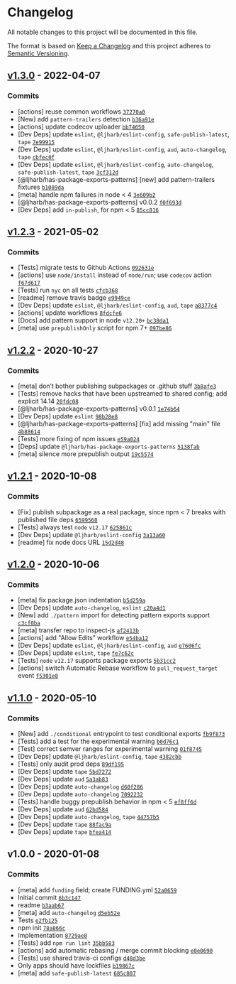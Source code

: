 # Changelog

All notable changes to this project will be documented in this file.

The format is based on [Keep a Changelog](https://keepachangelog.com/en/1.0.0/)
and this project adheres to [Semantic Versioning](https://semver.org/spec/v2.0.0.html).

## [v1.3.0](https://github.com/inspect-js/has-package-exports/compare/v1.2.3...v1.3.0) - 2022-04-07

### Commits

- [actions] reuse common workflows [`37270a0`](https://github.com/inspect-js/has-package-exports/commit/37270a022f12c399149249a1ec4d16c35032bf4a)
- [New] add `pattern-trailers` detection [`b36a91e`](https://github.com/inspect-js/has-package-exports/commit/b36a91ec6bfb64e65ea05c423670d8999a7c3a96)
- [actions] update codecov uploader [`bb74650`](https://github.com/inspect-js/has-package-exports/commit/bb746507a4299dfd0daa4ba45d529aa1d329f74f)
- [Dev Deps] update `eslint`, `@ljharb/eslint-config`, `safe-publish-latest`, `tape` [`7e99915`](https://github.com/inspect-js/has-package-exports/commit/7e999150b9a9d4bd9e408f3664b059e0c81e7be2)
- [Dev Deps] update `eslint`, `@ljharb/eslint-config`, `aud`, `auto-changelog`, `tape` [`cbfec0f`](https://github.com/inspect-js/has-package-exports/commit/cbfec0fc14677725e1954686014b63ffe9444423)
- [Dev Deps] update `eslint`, `@ljharb/eslint-config`, `auto-changelog`, `safe-publish-latest`, `tape` [`3cf312d`](https://github.com/inspect-js/has-package-exports/commit/3cf312dbcde4773f773fdd28223701b5b08372d7)
- [@ljharb/has-package-exports-patterns] [new] add pattern-trailers fixtures [`b1089da`](https://github.com/inspect-js/has-package-exports/commit/b1089da7349140201c12f50ff55080e63fae59c8)
- [meta] handle npm failures in node &lt; 4 [`3e609b2`](https://github.com/inspect-js/has-package-exports/commit/3e609b298ad72ee080241ff1a2fe51951b562bcf)
- [@ljharb/has-package-exports-patterns] v0.0.2 [`f0f693d`](https://github.com/inspect-js/has-package-exports/commit/f0f693d8e03b9be35d8559df09f9d29cc93f0810)
- [Dev Deps] add `in-publish`, for npm &lt; 5 [`85cc816`](https://github.com/inspect-js/has-package-exports/commit/85cc8169287de35b0b07978f0e1d3fff201843d3)

## [v1.2.3](https://github.com/inspect-js/has-package-exports/compare/v1.2.2...v1.2.3) - 2021-05-02

### Commits

- [Tests] migrate tests to Github Actions [`092631e`](https://github.com/inspect-js/has-package-exports/commit/092631ee3a96aac9cbeaae9119ce528645e37987)
- [actions] use `node/install` instead of `node/run`; use `codecov` action [`f67d617`](https://github.com/inspect-js/has-package-exports/commit/f67d61728d720294766d6bbea91b78c581883613)
- [Tests] run `nyc` on all tests [`cfcb368`](https://github.com/inspect-js/has-package-exports/commit/cfcb36871dc291b52f96ed36daf39918488bb60f)
- [readme] remove travis badge [`e9949ce`](https://github.com/inspect-js/has-package-exports/commit/e9949ce44f82a531507c082cf39f41defafa6fb1)
- [Dev Deps] update `eslint`, `@ljharb/eslint-config`, `aud`, `tape` [`a8377c4`](https://github.com/inspect-js/has-package-exports/commit/a8377c4a85608c9290068008c74bb76fc582eed9)
- [actions] update workflows [`8fdcfe6`](https://github.com/inspect-js/has-package-exports/commit/8fdcfe6b5d9e72005bc7645474eca8ff4a140a0c)
- [Docs] add pattern support in node `v12.20+` [`bc38da1`](https://github.com/inspect-js/has-package-exports/commit/bc38da1d9f7480e90f8ec4e4cad8c227d1e30224)
- [meta] use `prepublishOnly` script for npm 7+ [`097be86`](https://github.com/inspect-js/has-package-exports/commit/097be862c18c7e59cf630cb13333d4551fa13d52)

## [v1.2.2](https://github.com/inspect-js/has-package-exports/compare/v1.2.1...v1.2.2) - 2020-10-27

### Commits

- [meta] don’t bother publishing subpackages or .github stuff [`3b8afe3`](https://github.com/inspect-js/has-package-exports/commit/3b8afe3c62c978af27e8d6fd94e5828ace885588)
- [Tests] remove hacks that have been upstreamed to shared config; add explicit 14.14 [`20fdc08`](https://github.com/inspect-js/has-package-exports/commit/20fdc0841ca258b8c407e96260a121354b617a37)
- [@ljharb/has-package-exports-patterns] v0.0.1 [`1e74b64`](https://github.com/inspect-js/has-package-exports/commit/1e74b647fa1a778b42e891015bda98d8794aa315)
- [Dev Deps] update `eslint` [`98b28e8`](https://github.com/inspect-js/has-package-exports/commit/98b28e8846714b6a6e4ca1aab12b4abd0f240f75)
- [@ljharb/has-package-exports-patterns] [fix] add missing "main" file [`4b88614`](https://github.com/inspect-js/has-package-exports/commit/4b886149e4ce78b28a713399bdba342be9eda3ae)
- [Tests] more fixing of npm issues [`e59a024`](https://github.com/inspect-js/has-package-exports/commit/e59a024c15a12f22eafe29179de5b0a03d6f8bc0)
- [Deps] update `@ljharb/has-package-exports-patterns` [`5138fab`](https://github.com/inspect-js/has-package-exports/commit/5138fab6a072b56d045b8805fc0dd71dff7f6398)
- [meta] silence more prepublish output [`19c5574`](https://github.com/inspect-js/has-package-exports/commit/19c5574bf1c9d8840923cd77506a08987c8bc905)

## [v1.2.1](https://github.com/inspect-js/has-package-exports/compare/v1.2.0...v1.2.1) - 2020-10-08

### Commits

- [Fix] publish subpackage as a real package, since npm &lt; 7 breaks with published file deps [`6599568`](https://github.com/inspect-js/has-package-exports/commit/65995682e44bf89adff04128d84eb5c5db51d38c)
- [Tests] always test `node` `v12.17` [`625861c`](https://github.com/inspect-js/has-package-exports/commit/625861c5a06deaa4a8be17791748a5b6cd86f0bb)
- [Dev Deps] update `@ljharb/eslint-config` [`3a13a60`](https://github.com/inspect-js/has-package-exports/commit/3a13a60702c3b21b3ccaa8e5a42420a53df71da6)
- [readme] fix node docs URL [`15d2d48`](https://github.com/inspect-js/has-package-exports/commit/15d2d48c8e81ce9f69c102915c62f7b1baae7956)

## [v1.2.0](https://github.com/inspect-js/has-package-exports/compare/v1.1.0...v1.2.0) - 2020-10-06

### Commits

- [meta] fix package.json indentation [`b5d259a`](https://github.com/inspect-js/has-package-exports/commit/b5d259a75466030b5a63fd4d7fc7ec6a7143281c)
- [Dev Deps] update `auto-changelog`, `eslint` [`c20a4d1`](https://github.com/inspect-js/has-package-exports/commit/c20a4d14efba2531e62a8208b1341412777dce86)
- [New] add `./pattern` import for detecting pattern exports support [`c3cf0ba`](https://github.com/inspect-js/has-package-exports/commit/c3cf0ba6d15a2a5a7f7cf235b1fb9ca0ac921ddf)
- [meta] transfer repo to inspect-js [`af2413b`](https://github.com/inspect-js/has-package-exports/commit/af2413bd7a421212bb073900ea8168bcb4ab087e)
- [actions] add "Allow Edits" workflow [`e54ba12`](https://github.com/inspect-js/has-package-exports/commit/e54ba12553e93bbbfb24ca55336af8ed9814daa8)
- [Dev Deps] update `eslint`, `@ljharb/eslint-config`, `aud` [`e7606fc`](https://github.com/inspect-js/has-package-exports/commit/e7606fc6cc89cad0c15b0228eca89d4458a717b7)
- [Dev Deps] update `eslint`, `tape` [`fe7c62c`](https://github.com/inspect-js/has-package-exports/commit/fe7c62ce28006a4193f6ca0828d878b953ce87bb)
- [Tests] `node` `v12.17` supports package exports [`5b31cc2`](https://github.com/inspect-js/has-package-exports/commit/5b31cc2af60a795faeb279c19807771572bb8b98)
- [actions] switch Automatic Rebase workflow to `pull_request_target` event [`f5301e8`](https://github.com/inspect-js/has-package-exports/commit/f5301e80091fa912fdd986adcad9a345ca7324e6)

## [v1.1.0](https://github.com/inspect-js/has-package-exports/compare/v1.0.0...v1.1.0) - 2020-05-10

### Commits

- [New] add `./conditional` entrypoint to test conditional exports [`fb9f873`](https://github.com/inspect-js/has-package-exports/commit/fb9f873e8010d54fd38d03e254e5e9602fd77daf)
- [Tests] add a test for the experimental warning [`b0d76c1`](https://github.com/inspect-js/has-package-exports/commit/b0d76c142232cbeff8a2d88d0497247564016f4f)
- [Test] correct semver ranges for experimental warning [`01f8745`](https://github.com/inspect-js/has-package-exports/commit/01f87459453be2de51899c871b51f2564a685422)
- [Dev Deps] update `@ljharb/eslint-config`, `tape` [`4382cbb`](https://github.com/inspect-js/has-package-exports/commit/4382cbb95af145c118e2b65c3badcaa7dc4c3966)
- [Tests] only audit prod deps [`89df195`](https://github.com/inspect-js/has-package-exports/commit/89df19575ca9fc2ad6a8e621e2216dd2e1f70848)
- [Dev Deps] update `tape` [`5bd7272`](https://github.com/inspect-js/has-package-exports/commit/5bd7272fcb5ca5fcbb90ca2c938139786faaf4cf)
- [Dev Deps] update `aud` [`5a3ab83`](https://github.com/inspect-js/has-package-exports/commit/5a3ab839642067e858d39e6a447c559a17c12dc2)
- [Dev Deps] update `auto-changelog` [`d60f286`](https://github.com/inspect-js/has-package-exports/commit/d60f286575221ba83fed43f9714e3242d9ba75c9)
- [Dev Deps] update `auto-changelog` [`7092232`](https://github.com/inspect-js/has-package-exports/commit/70922327a8134d4a1bc821d61917c1d617a190cc)
- [Tests] handle buggy prepublish behavior in npm &lt; 5 [`ef8ff6d`](https://github.com/inspect-js/has-package-exports/commit/ef8ff6d6498d219a638f08bdd4a1f58aa28651aa)
- [Dev Deps] update `aud` [`62bd584`](https://github.com/inspect-js/has-package-exports/commit/62bd584bb765cb1583aa7e9ccb517a5d0373d845)
- [Dev Deps] update `auto-changelog`, `tape` [`44757b5`](https://github.com/inspect-js/has-package-exports/commit/44757b572e9e4dc57c095bf9c8a59983c47b4e43)
- [Dev Deps] update `tape` [`88fac9a`](https://github.com/inspect-js/has-package-exports/commit/88fac9ae74ec153f2c07e09f86e2face9e283eab)
- [Dev Deps] update `tape` [`bfea414`](https://github.com/inspect-js/has-package-exports/commit/bfea4146f2e713ab22be2a5a0fbe0f675577aebf)

## v1.0.0 - 2020-01-08

### Commits

- [meta] add `funding` field; create FUNDING.yml [`52a0659`](https://github.com/inspect-js/has-package-exports/commit/52a06596c91d6bd28f964e28cb068803b6c2e309)
- Initial commit [`6b3c147`](https://github.com/inspect-js/has-package-exports/commit/6b3c147eb81f567b335d8f95faedab970b9df521)
- readme [`b3aab67`](https://github.com/inspect-js/has-package-exports/commit/b3aab67b94d418f1e5bf42319558290ee07af01e)
- [meta] add `auto-changelog` [`d5eb52e`](https://github.com/inspect-js/has-package-exports/commit/d5eb52efe168ce238fdef63a09b8103a5190c7b0)
- Tests [`e2fb125`](https://github.com/inspect-js/has-package-exports/commit/e2fb1250e9b3c33b0cfe606f2e67d090260b5596)
- npm init [`78a866c`](https://github.com/inspect-js/has-package-exports/commit/78a866c1e38f6d7226981358c938f1d5340009df)
- Implementation [`8729ae8`](https://github.com/inspect-js/has-package-exports/commit/8729ae8ef0184598dcb26b7242e8d43d146dc0e2)
- [Tests] add `npm run lint` [`35bb583`](https://github.com/inspect-js/has-package-exports/commit/35bb583e05530fb3057898cf90e2437d216fbd48)
- [actions] add automatic rebasing / merge commit blocking [`e0e0690`](https://github.com/inspect-js/has-package-exports/commit/e0e0690943fe0cd4b421c0d69044b22d7ce2b6e3)
- [Tests] use shared travis-ci configs [`d48d3be`](https://github.com/inspect-js/has-package-exports/commit/d48d3be95f408f2fa3b901f4b5d33eec7ec51743)
- Only apps should have lockfiles [`b19867c`](https://github.com/inspect-js/has-package-exports/commit/b19867ce37a30c40a953c077b1d777e918d20998)
- [meta] add `safe-publish-latest` [`685c807`](https://github.com/inspect-js/has-package-exports/commit/685c80734be2e23029086ef97540d9f97c104b56)

